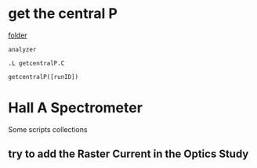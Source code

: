 # get the central P 
 [folder](./centralP)

 ```
 analyzer 

 .L getcentralP.C

 getcentralP([runID])
 ```

# Hall A Spectrometer 
Some scripts collections







## try to add the Raster Current in the Optics Study 


